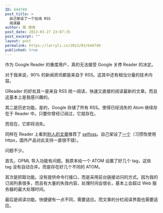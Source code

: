 ```yaml
---
ID: 644749
post_title: >
  自己架设了一个在线 RSS
  阅读器
author: 南 靖男
post_date: 2013-03-27 23:07:35
post_excerpt: ""
layout: post
permalink: https://larryli.cn/2013/03/644749
published: true
---
```

作为 Google Reader 的重度用户，真的无法接受 Google 关停 Reader 的决定。

对于我来说，90% 的新闻资讯都是来自于 RSS。这其中还有相当分量的技术内容。

GReader 的好处其一是来自 RSS 统一阅读，快速又直接的阅读最新的文章。而且这基本上是我感兴趣的。

其二是历史功能。是的，Google 存储了所有 RSS。使得已经消失的 Atom 继续存在于 Reader 中。只要你曾经订阅过，它就存在。

而现在，它即将消失。

同样在 Reader 上看到<a href="http://seo.g2soft.net/2013/03/25/google-reader.html">别人的文章</a>推荐了 <a href="http://selfoss.aditu.de/">selfoss</a>。自己架设了<a href="https://reader.larryli.cn/">一个</a>（习惯性使用 https，国外产品对此支持一直很不错）。

问题不少。

首先，OPML 导入功能有问题。我原本给一个 ATOM 设置了好几个 tag，这些 tag 没有自动合并。而是存在好几个不同的 ATOM。

其次是抓取功能。没有提供命令行接口，而是采用前台链接访问的方式。因为我的订阅列表很多，而且有大量的失效内容，处理时间会很长，基本上会超过 Web 服务器的最大处理时间。

最后是阅读功能。快捷键有一点不同，需要适应。而文章的分栏阅读界面也需要适应。